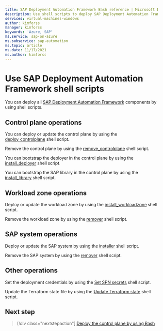 ```yaml
---
title: SAP Deployment Automation Framework Bash reference | Microsoft Docs
description: Use shell scripts to deploy SAP Deployment Automation Framework components.
services: virtual-machines-windows
author: kimforss
manager: kimforss
keywords: 'Azure, SAP'
ms.service: sap-on-azure
ms.subservice: sap-automation
ms.topic: article
ms.date: 11/17/2021
ms.author: kimforss
---
```


# Use SAP Deployment Automation Framework shell scripts

You can deploy all [SAP Deployment Automation Framework](deployment-framework.md) components by using shell scripts.

## Control plane operations

You can deploy or update the control plane by using the [deploy_controlplane](bash/deploy-controlplane.md) shell script.

Remove the control plane by using the [remove_controlplane](bash/remove-controlplane.md) shell script.

You can bootstrap the deployer in the control plane by using the [install_deployer](bash/install-deployer.md) shell script.

You can bootstrap the SAP library in the control plane by using the [install_library](bash/install-library.md) shell script.

## Workload zone operations

Deploy or update the workload zone by using the [install_workloadzone](bash/install-workloadzone.md) shell script.

Remove the workload zone by using the [remover](bash/remover.md) shell script.

## SAP system operations

Deploy or update the SAP system by using the [installer](bash/installer.md) shell script.

Remove the SAP system by using the [remover](bash/remover.md) shell script.

## Other operations

Set the deployment credentials by using the
[Set SPN secrets](bash/set-secrets.md) shell script.

Update the Terraform state file by using the
[Update Terraform state](bash/advanced-state-management.md) shell script.

## Next step

> [!div class="nextstepaction"]
> [Deploy the control plane by using Bash](bash/deploy-controlplane.md)
